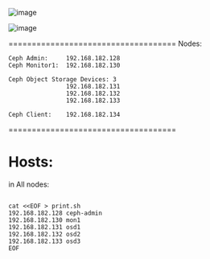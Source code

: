 ![image](https://github.com/falahatme/ceph/assets/7458874/5d776b72-8f2d-4dd3-8a9a-18c9e40d05a9)

![image](https://github.com/falahatme/ceph/assets/7458874/788d19ad-a9ec-4757-be2d-17ce78b5dccc)

====================================
Nodes:

    Ceph Admin:     192.168.182.128
    Ceph Monitor1:  192.168.182.130
    
    Ceph Object Storage Devices: 3
                    192.168.182.131
                    192.168.182.132
                    192.168.182.133

    Ceph Client:    192.168.182.134

====================================

# Hosts:

in All nodes:

```

cat <<EOF > print.sh
192.168.182.128 ceph-admin
192.168.182.130 mon1
192.168.182.131 osd1
192.168.182.132 osd2
192.168.182.133 osd3
EOF

```

